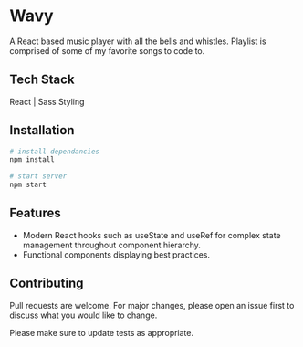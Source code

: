 # Wavy

A React based music player with all the bells and whistles. Playlist is comprised of some of my favorite songs to code to. 

## Tech Stack
React | Sass Styling

## Installation

```bash
# install dependancies
npm install

# start server
npm start
```

## Features
- Modern React hooks such as useState and useRef for complex state management throughout component hierarchy.
- Functional components displaying best practices. 

## Contributing
Pull requests are welcome. For major changes, please open an issue first to discuss what you would like to change.

Please make sure to update tests as appropriate.
